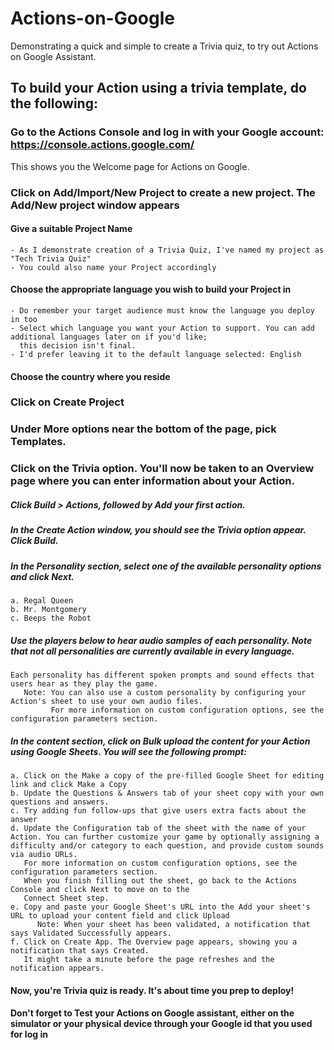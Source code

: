 # Actions-on-Google
Demonstrating a quick and simple to create a Trivia quiz, to try out Actions on Google Assistant.

## To build your Action using a trivia template, do the following:

### Go to the Actions Console and log in with your Google account: https://console.actions.google.com/
This shows you the Welcome page for Actions on Google.
### Click on Add/Import/New Project to create a new project. The Add/New project window appears
  #### Give a suitable Project Name 
    - As I demonstrate creation of a Trivia Quiz, I've named my project as "Tech Trivia Quiz"
    - You could also name your Project accordingly
  #### Choose the appropriate language you wish to build your Project in
    - Do remember your target audience must know the language you deploy in too
    - Select which language you want your Action to support. You can add additional languages later on if you'd like; 
      this decision isn't final.
    - I'd prefer leaving it to the default language selected: English
  #### Choose the country where you reside
### Click on Create Project
### Under More options near the bottom of the page, pick Templates.
### Click on the Trivia option. You'll now be taken to an Overview page where you can enter information about your Action.
   ##### Click Build > Actions, followed by Add your first action.
   ##### In the Create Action window, you should see the Trivia option appear. Click Build.
   ##### In the Personality section, select one of the available personality options and click Next.
    a. Regal Queen
    b. Mr. Montgomery
    c. Beeps the Robot
   ##### Use the players below to hear audio samples of each personality. Note that not all personalities are currently available in every language.
    Each personality has different spoken prompts and sound effects that users hear as they play the game.
       Note: You can also use a custom personality by configuring your Action's sheet to use your own audio files. 
             For more information on custom configuration options, see the configuration parameters section.
   
   ##### In the content section, click on Bulk upload the content for your Action using Google Sheets. You will see the following prompt:
    a. Click on the Make a copy of the pre-filled Google Sheet for editing link and click Make a Copy 
    b. Update the Questions & Answers tab of your sheet copy with your own questions and answers. 
    c. Try adding fun follow-ups that give users extra facts about the answer
    d. Update the Configuration tab of the sheet with the name of your Action. You can further customize your game by optionally assigning a difficulty and/or category to each question, and provide custom sounds via audio URLs. 
       For more information on custom configuration options, see the configuration parameters section.
       When you finish filling out the sheet, go back to the Actions Console and click Next to move on to the 
       Connect Sheet step.
    e. Copy and paste your Google Sheet's URL into the Add your sheet's URL to upload your content field and click Upload
          Note: When your sheet has been validated, a notification that says Validated Successfully appears. 
    f. Click on Create App. The Overview page appears, showing you a notification that says Created. 
       It might take a minute before the page refreshes and the notification appears.
 #### Now, you're Trivia quiz is ready. It's about time you prep to deploy! 
 #### Don't forget to Test your Actions on Google assistant, either on the simulator or your physical device through your            Google id that you used for log in
   
 
